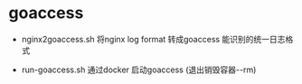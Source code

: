 # goaccess

- nginx2goaccess.sh  将nginx log format 转成goaccess 能识别的统一日志格式

- run-goaccess.sh    通过docker 启动goaccess (退出销毁容器--rm)
